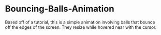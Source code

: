 # Bouncing-Balls-Animation

Based off of a tutorial, this is a simple animation involving balls that bounce off the edges of the screen. They resize while hovered near with the cursor. 
